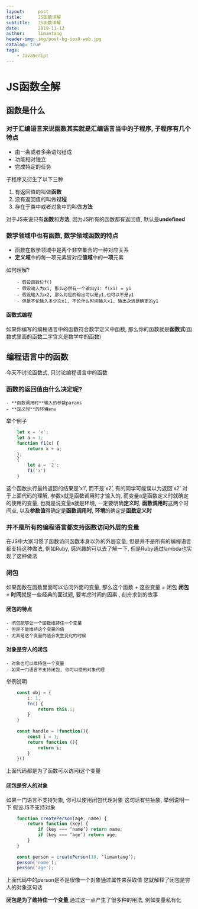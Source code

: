 ```yaml
---
layout:     post
title:      JS函数详解
subtitle:   JS函数详解
date:       2019-11-12
author:     limantang
header-img: img/post-bg-ios9-web.jpg
catalog: true
tags:
    - JavaScript
---
```


# JS函数全解
## 函数是什么
### 对于汇编语言来说函数其实就是汇编语言当中的子程序, 子程序有几个特点

- 由一条或者多条语句组成
- 功能相对独立
- 完成特定的任务

子程序又衍生了以下三种

1. 有返回值的叫做**函数**
2. 没有返回值的叫做**过程**
3. 存在于类中或者对象中的叫做**方法**

对于JS来说只有**函数**和**方法**, 因为JS所有的函数都有返回值, 默认是**undefined**

### 数学领域中也有函数, 数学领域函数的特点

- 函数在数学领域中是两个非空集合的一种对应关系
- **定义域**中的每一项元素皆对应**值域**中的**一项**元素
	
如何理解?

		- 假设函数位f()
		- 假设输入为x1, 那么必然有一个输出y1: f(x1) = y1
		- 假设输入为x2, 那么对应的输出可以是y1,也可以不是y1
		- 但是不论输入多少次x1, 不论什么时间输入x1, 输出永远是确定的y1
#### 函数式编程
如果你编写的编程语言中的函数符合数学定义中函数, 那么你的函数就是**函数式**(函数式里面的函数二字含义是数学中的函数)
## 编程语言中的函数
今天不讨论函数式, 只讨论编程语言中的函数
### 函数的返回值由什么决定呢?

	- **函数调用时**输入的参数params
	- **定义时**的环境env
举个例子
```javascript
    let x = 'x';
    let a = 1;
    function f1(x) {
        return x + a;
    };
    {
        let a = '2';
        f1('x')
    }
```
这个函数执行最终返回的结果是’x1’, 而不是’x2’, 有的同学可能误以为返回’x2’
对于上面代码的理解, 参数x就是函数调用时才输入的, 而变量a是函数定义时就确定的使用的变量, 也就是说变量a就是环境, 一定要明确**定义时**, **函数调用时**这两个时间点, 以及**参数值**得确定是**函数调用时**, **环境**的确定是**函数定义时**
### 并不是所有的编程语言都支持函数访问外层的变量
在JS中大家习惯了函数访问函数本身以外的外层变量, 但是并不是所有的编程语言都支持这种做法, 例如Ruby, 感兴趣的可以去了解一下, 但是Ruby通过lambda也实现了这种做法
### 闭包
如果函数在函数里面可以访问外面的变量, 那么这个函数 + 这些变量 = 闭包
**闭包 + 时间**就是一些经典的面试题, 要考虑时间的因素 , 刻舟求剑的故事

#### 闭包的特点
	- 闭包能够让一个函数维持住一个变量
	- 但是不能维持这个变量的值
	- 尤其是这个变量的值会发生变化的时候
#### 对象是穷人的闭包
	- 对象也可以维持住一个变量
	- 如果一门语言不支持闭包, 你可以使用对象代理
举例说明
```javascript
    const obj = {
        i: 1,
        fn() {
            return this.i;
        }
    }
    
    const handle = !function(){
        const i = 1;
        return function (){
            return i;
        }
    }()
```
上面代码都是为了函数可以访问**i**这个变量
#### 闭包是穷人的对象
如果一门语言不支持对象, 你可以使用闭包代理对象
这句话有些抽象, 举例说明一下
假设JS不支持对象
```javascript
    function createPerson(age, name) {
        return function (key) {
            if (key === ‘name’) return name;
            if (key === ‘age’) return age;
        }
    }
    
    const person = createPerson(18, ‘limantang’);
    person('name');
    person('age');
```
上面代码中的person是不是很像一个对象通过属性来获取值
这就解释了闭包是穷人的对象这句话

**闭包是为了维持住一个变量**,通过这一点产生了很多种的用法, 例如变量私有化




